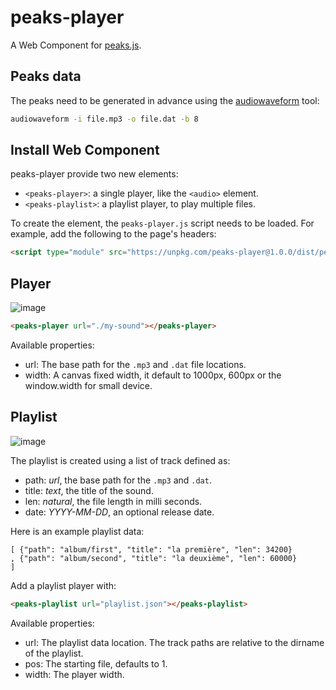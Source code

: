 # peaks-player

A Web Component for [peaks.js](https://github.com/bbc/peaks.js).

## Peaks data

The peaks need to be generated in advance using the [audiowaveform](https://github.com/bbc/audiowaveform) tool:

```bash
audiowaveform -i file.mp3 -o file.dat -b 8
```

## Install Web Component

peaks-player provide two new elements:

- `<peaks-player>`: a single player, like the `<audio>` element.
- `<peaks-playlist>`: a playlist player, to play multiple files.

To create the element, the `peaks-player.js` script needs to be loaded. For example, add the following to the page's headers:

```html
<script type="module" src="https://unpkg.com/peaks-player@1.0.0/dist/peaks-player.js"></script>
```

## Player

![image](https://github.com/user-attachments/assets/dd463cd8-b928-4a33-8364-1329f3087c31)


```html
<peaks-player url="./my-sound"></peaks-player>
```

Available properties:

- url: The base path for the `.mp3` and `.dat` file locations.
- width: A canvas fixed width, it default to 1000px, 600px or the window.width for small device.

## Playlist

![image](https://github.com/user-attachments/assets/da21aa40-6f8f-4e41-8b12-2bedb3653b3c)



The playlist is created using a list of track defined as:

- path: *url*, the base path for the `.mp3` and `.dat`.
- title: *text*, the title of the sound.
- len: *natural*, the file length in milli seconds.
- date: *YYYY-MM-DD*, an optional release date.

Here is an example playlist data:

```
[ {"path": "album/first", "title": "la première", "len": 34200}
, {"path": "album/second", "title": "la deuxième", "len": 60000}
]
```

Add a playlist player with:

```html
<peaks-playlist url="playlist.json"></peaks-playlist>
```

Available properties:

- url: The playlist data location. The track paths are relative to the dirname of the playlist.
- pos: The starting file, defaults to 1.
- width: The player width.
